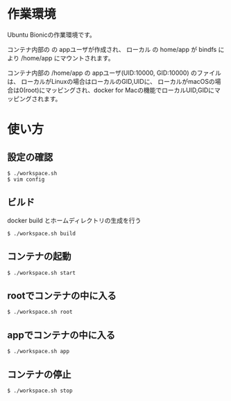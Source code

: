 # 作業環境

Ubuntu Bionicの作業環境です。

コンテナ内部の  の appユーザが作成され、
ローカル の home/app が bindfs により /home/app にマウントされます。

コンテナ内部の /home/app の appユーザ(UID:10000, GID:10000) のファイルは、
ローカルがLinuxの場合はローカルのGID,UIDに、
ローカルがmacOSの場合は0(root)にマッピングされ、docker for Macの機能でローカルUID,GIDにマッピングされます。

# 使い方 

## 設定の確認

	$ ./workspace.sh
	$ vim config

## ビルド
docker build とホームディレクトリの生成を行う

	$ ./workspace.sh build

## コンテナの起動

	$ ./workspace.sh start

## rootでコンテナの中に入る

	$ ./workspace.sh root

## appでコンテナの中に入る

	$ ./workspace.sh app

## コンテナの停止

	$ ./workspace.sh stop

